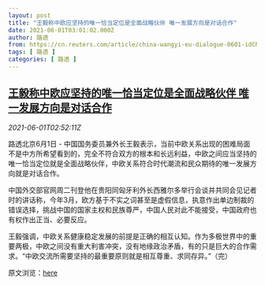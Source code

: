 ```yaml
---
layout: post
title: "王毅称中欧应坚持的唯一恰当定位是全面战略伙伴 唯一发展方向是对话合作"
date: 2021-06-01T03:01:02.000Z
author: 路透
from: https://cn.reuters.com/article/china-wangyi-eu-dialogue-0601-idCNKCS2DD27D
tags: [ 路透 ]
categories: [ 路透 ]
---
```

<!--1622516462000-->
[王毅称中欧应坚持的唯一恰当定位是全面战略伙伴 唯一发展方向是对话合作](https://cn.reuters.com/article/china-wangyi-eu-dialogue-0601-idCNKCS2DD27D)
------

<div>
<div><i>2021-06-01T02:52:11Z</i></div><p>路透北京6月1日 - 中国国务委员兼外长王毅表示，当前中欧关系出现的困难局面不是中方所希望看到的，完全不符合双方的根本和长远利益，中欧之间应当坚持的唯一恰当定位就是全面战略伙伴，中欧关系符合时代潮流和民众期待的唯一发展方向就是对话合作。</p><p>中国外交部官网周二刊登他在贵阳同匈牙利外长西雅尔多举行会谈并共同会见记者时的讲话称，今年3月，欧方基于不实之词甚至是虚假信息，执意作出单边制裁的错误选择，挑战中国的国家主权和民族尊严，中国人民对此不能接受，中国政府也有权作出正当、必要反应。</p><p>王毅强调，中欧关系健康稳定发展的前提是正确的相互认知。作为多极世界中的重要两极，中欧之间没有重大利害冲突，没有地缘政治矛盾，有的只是巨大的合作需求。“中欧交流所需要坚持的最重要原则就是相互尊重、求同存异。”（完）</p><p>原文浏览：<a href="https://www.fmprc.gov.cn/web/wjbzhd/t1880298.shtml">here</a></p>
</div>
